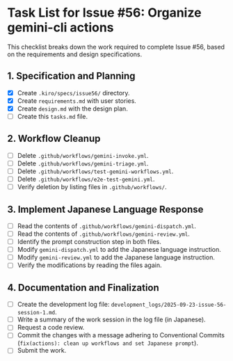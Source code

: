 # Task List for Issue #56: Organize gemini-cli actions

This checklist breaks down the work required to complete Issue #56, based on the requirements and design specifications.

## 1. Specification and Planning
- [x] Create `.kiro/specs/issue56/` directory.
- [x] Create `requirements.md` with user stories.
- [x] Create `design.md` with the design plan.
- [ ] Create this `tasks.md` file.

## 2. Workflow Cleanup
- [ ] Delete `.github/workflows/gemini-invoke.yml`.
- [ ] Delete `.github/workflows/gemini-triage.yml`.
- [ ] Delete `.github/workflows/test-gemini-workflows.yml`.
- [ ] Delete `.github/workflows/e2e-test-gemini.yml`.
- [ ] Verify deletion by listing files in `.github/workflows/`.

## 3. Implement Japanese Language Response
- [ ] Read the contents of `.github/workflows/gemini-dispatch.yml`.
- [ ] Read the contents of `.github/workflows/gemini-review.yml`.
- [ ] Identify the prompt construction step in both files.
- [ ] Modify `gemini-dispatch.yml` to add the Japanese language instruction.
- [ ] Modify `gemini-review.yml` to add the Japanese language instruction.
- [ ] Verify the modifications by reading the files again.

## 4. Documentation and Finalization
- [ ] Create the development log file: `development_logs/2025-09-23-issue-56-session-1.md`.
- [ ] Write a summary of the work session in the log file (in Japanese).
- [ ] Request a code review.
- [ ] Commit the changes with a message adhering to Conventional Commits (`fix(actions): clean up workflows and set Japanese prompt`).
- [ ] Submit the work.
